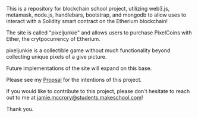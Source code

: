This is a repository for blockchain school project, utilizing web3.js, metamask, node.js,
handlebars, bootstrap, and mongodb to allow uses to interact with a Solidity smart contract on the
Etherium blockchain!

The site is called "pixeljunkie" and allows users to purchase PixelCoins with Ether, the crytpocurrency of Etherium.

pixeljunkie is a collectible game without much functionality beyond collecting unique pixels of a give picture.

Future implementations of the site will expand on this base.

Please see my [Propsal](propsal.md) for the intentions of this project.

If you would like to contribute to this project, please don't hesitate to reach out to me at
jamie.mccrory@students.makeschool.com!

Thank you.
